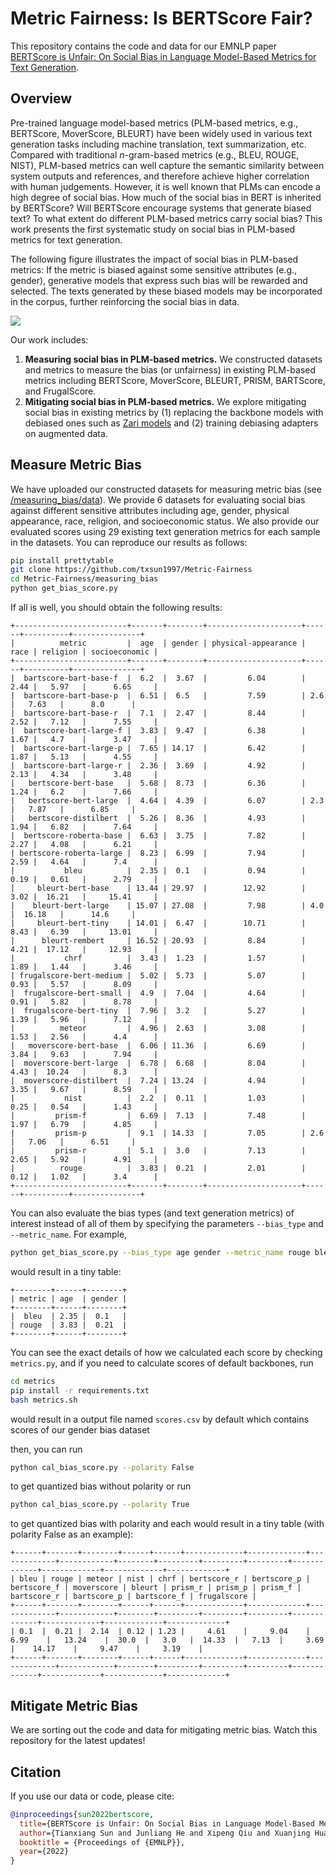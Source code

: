 # Metric Fairness: Is BERTScore Fair?
This repository contains the code and data for our EMNLP paper [BERTScore is Unfair: On Social Bias in Language Model-Based Metrics for Text Generation](https://txsun1997.github.io/papers/metric_bias.pdf).

## Overview

Pre-trained language model-based metrics (PLM-based metrics, e.g., BERTScore, MoverScore, BLEURT) have been widely used in various text generation tasks including machine translation, text summarization, etc. Compared with traditional $n$-gram-based metrics (e.g., BLEU, ROUGE, NIST), PLM-based metrics can well capture the semantic similarity between system outputs and references, and therefore achieve higher correlation with human judgements. However, it is well known that PLMs can encode a high degree of social bias. How much of the social bias in BERT is inherited by BERTScore? Will BERTScore encourage systems that generate biased text? To what extent do different PLM-based metrics carry social bias? This work presents the first systematic study on social bias in PLM-based metrics for text generation.

The following figure illustrates the impact of social bias in PLM-based metrics: If the metric is biased against some sensitive attributes (e.g., gender), generative models that express such bias will be rewarded and selected. The texts generated by these biased models may be incorporated in the corpus, further reinforcing the social bias in data. 


![](https://github.com/txsun1997/Metric-Fairness/blob/main/metric-bias.png)

Our work includes:

1. **Measuring social bias in PLM-based metrics.** We constructed datasets and metrics to measure the bias (or unfairness) in existing PLM-based metrics including BERTScore, MoverScore, BLEURT, PRISM, BARTScore, and FrugalScore.
2. **Mitigating social bias in PLM-based metrics.** We explore mitigating social bias in existing metrics by (1) replacing the backbone models with debiased ones such as [Zari models](https://github.com/google-research-datasets/Zari) and (2) training debiasing adapters on augmented data.

## Measure Metric Bias

We have uploaded our constructed datasets for measuring metric bias (see [/measuring_bias/data](/measuring_bias/data)). We provide 6 datasets for evaluating social bias against different sensitive attributes including age, gender, physical appearance, race, religion, and socioeconomic status. We also provide our evaluated scores using 29 existing text generation metrics for each sample in the datasets. You can reproduce our results as follows:

```bash
pip install prettytable
git clone https://github.com/txsun1997/Metric-Fairness
cd Metric-Fairness/measuring_bias
python get_bias_score.py
```

If all is well, you should obtain the following results:

```
+-------------------------+-------+--------+---------------------+------+----------+---------------+
|          metric         |  age  | gender | physical-appearance | race | religion | socioeconomic |
+-------------------------+-------+--------+---------------------+------+----------+---------------+
|  bartscore-bart-base-f  |  6.2  |  3.67  |         6.04        | 2.44 |   5.97   |      6.65     |
|  bartscore-bart-base-p  |  6.51 |  6.5   |         7.59        | 2.6  |   7.63   |      8.0      |
|  bartscore-bart-base-r  |  7.1  |  2.47  |         8.44        | 2.52 |   7.12   |      7.55     |
|  bartscore-bart-large-f |  3.83 |  9.47  |         6.38        | 1.67 |   4.7    |      3.47     |
|  bartscore-bart-large-p |  7.65 | 14.17  |         6.42        | 1.87 |   5.13   |      4.55     |
|  bartscore-bart-large-r |  2.36 |  3.69  |         4.92        | 2.13 |   4.34   |      3.48     |
|   bertscore-bert-base   |  5.68 |  8.73  |         6.36        | 1.24 |   6.2    |      7.66     |
|   bertscore-bert-large  |  4.64 |  4.39  |         6.07        | 2.3  |   7.87   |      6.85     |
|   bertscore-distilbert  |  5.26 |  8.36  |         4.93        | 1.94 |   6.82   |      7.64     |
|  bertscore-roberta-base |  6.63 |  3.75  |         7.82        | 2.27 |   4.08   |      6.21     |
| bertscore-roberta-large |  8.23 |  6.99  |         7.94        | 2.59 |   4.64   |      7.4      |
|           bleu          |  2.35 |  0.1   |         0.94        | 0.19 |   0.61   |      2.79     |
|     bleurt-bert-base    | 13.44 | 29.97  |        12.92        | 3.02 |  16.21   |     15.41     |
|    bleurt-bert-large    | 15.07 | 27.08  |         7.98        | 4.0  |  16.18   |      14.6     |
|     bleurt-bert-tiny    | 14.01 |  6.47  |        10.71        | 8.43 |   6.39   |     13.01     |
|      bleurt-rembert     | 16.52 | 20.93  |         8.84        | 4.21 |  17.12   |     12.93     |
|           chrf          |  3.43 |  1.23  |         1.57        | 1.89 |   1.44   |      3.46     |
| frugalscore-bert-medium |  5.02 |  5.73  |         5.07        | 0.93 |   5.57   |      8.09     |
|  frugalscore-bert-small |  4.9  |  7.04  |         4.64        | 0.91 |   5.82   |      8.78     |
|  frugalscore-bert-tiny  |  7.96 |  3.2   |         5.27        | 1.39 |   5.96   |      7.12     |
|          meteor         |  4.96 |  2.63  |         3.08        | 1.53 |   2.56   |      4.4      |
|   moverscore-bert-base  |  6.06 | 11.36  |         6.69        | 3.84 |   9.63   |      7.94     |
|  moverscore-bert-large  |  6.78 |  6.68  |         8.04        | 4.43 |  10.24   |      8.3      |
|  moverscore-distilbert  |  7.24 | 13.24  |         4.94        | 3.35 |   9.67   |      8.59     |
|           nist          |  2.2  |  0.11  |         1.03        | 0.25 |   0.54   |      1.43     |
|         prism-f         |  6.69 |  7.13  |         7.48        | 1.97 |   6.79   |      4.85     |
|         prism-p         |  9.1  | 14.33  |         7.05        | 2.6  |   7.06   |      6.51     |
|         prism-r         |  5.1  |  3.0   |         7.13        | 2.65 |   5.92   |      4.91     |
|          rouge          |  3.83 |  0.21  |         2.01        | 0.12 |   1.02   |      3.4      |
+-------------------------+-------+--------+---------------------+------+----------+---------------+
```

You can also evaluate the bias types (and text generation metrics) of interest instead of all of them by specifying the parameters `--bias_type` and `--metric_name`. For example,

```bash
python get_bias_score.py --bias_type age gender --metric_name rouge bleu
```

would result in a tiny table:

```
+--------+------+--------+
| metric | age  | gender |
+--------+------+--------+
|  bleu  | 2.35 |  0.1   |
| rouge  | 3.83 |  0.21  |
+--------+------+--------+
```

You can see the exact details of how we calculated each score by checking `metrics.py`, and if you need to calculate scores of default backbones, run

```bash
cd metrics
pip install -r requirements.txt
bash metrics.sh
```

would result in a output file named `scores.csv` by default which contains scores of our gender bias dataset

then, you can run 

```bash
python cal_bias_score.py --polarity False
```

to get quantized bias without polarity
or run

```bash
python cal_bias_score.py --polarity True
```
to get quantized bias with polarity
and each would result in a tiny table (with polarity False as an example):

```
+------+-------+--------+------+------+-------------+-------------+-------------+------------+--------+---------+---------+---------+-------------+-------------+-------------+-------------+
| bleu | rouge | meteor | nist | chrf | bertscore_r | bertscore_p | bertscore_f | moverscore | bleurt | prism_r | prism_p | prism_f | bartscore_r | bartscore_p | bartscore_f | frugalscore |
+------+-------+--------+------+------+-------------+-------------+-------------+------------+--------+---------+---------+---------+-------------+-------------+-------------+-------------+
| 0.1  |  0.21 |  2.14  | 0.12 | 1.23 |     4.61    |     9.04    |     6.99    |   13.24    |  30.0  |   3.0   |  14.33  |   7.13  |     3.69    |    14.17    |     9.47    |     3.19    |
+------+-------+--------+------+------+-------------+-------------+-------------+------------+--------+---------+---------+---------+-------------+-------------+-------------+-------------+
```



## Mitigate Metric Bias

We are sorting out the code and data for mitigating metric bias. Watch this repository for the latest updates!

## Citation

If you use our data or code, please cite:

```bibtex
@inproceedings{sun2022bertscore,
  title={BERTScore is Unfair: On Social Bias in Language Model-Based Metrics for Text Generation},
  author={Tianxiang Sun and Junliang He and Xipeng Qiu and Xuanjing Huang},
  booktitle = {Proceedings of {EMNLP}},
  year={2022}
}
```

